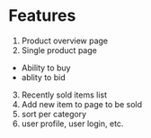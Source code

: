 # Features

1. Product overview page
2. Single product page
  - Ability to buy
  - ablity to bid

3. Recently sold items list
4. Add new item to page to be sold
5. sort per category
6. user profile, user login, etc.